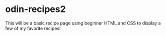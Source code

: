 # odin-recipes2

This will be a basic recipe page using beginner HTML and CSS to display a few of my favorite recipes! 
